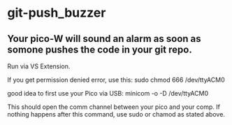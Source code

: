 # git-push_buzzer

## Your pico-W will sound an alarm as soon as somone pushes the code in your git repo.

Run via VS Extension.

If you get permission denied error, use this:
sudo chmod 666 /dev/ttyACM0

good idea to first use your Pico via USB:
minicom -o -D /dev/ttyACM0

This should open the comm channel between your pico and your comp. If nothing happens after this command, use sudo or chamod as stated above.

